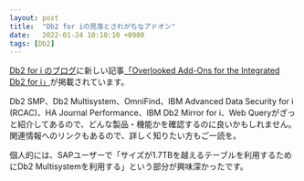 ```yaml
---
layout: post
title:  "Db2 for iの見落とされがちなアドオン"
date:   2022-01-24 10:10:10 +0900
tags: [Db2]
---
```

[Db2 for i のブログ](https://db2ibmi.blogspot.com/)に新しい記事[「Overlooked Add-Ons for the Integrated Db2 for i」](https://db2ibmi.blogspot.com/2022/01/overlooked-add-ons-for-integrated-db2.html)が掲載されています。

Db2 SMP、Db2 Multisystem、OmniFind、IBM Advanced Data Security for i (RCAC)、HA Journal Performance、IBM Db2 Mirror for i、Web Queryがざっと紹介してあるので、どんな製品・機能かを確認するのに良いかもしれません。関連情報へのリンクもあるので、詳しく知りたい方もご一読を。

個人的には、SAPユーザーで「サイズが1.7TBを越えるテーブルを利用するためにDb2 Multisystemを利用する」という部分が興味深かったです。
